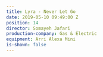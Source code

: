 ```yaml
---
title: Lyra - Never Let Go
date: 2019-05-10 09:49:00 Z
position: 14
director: Somayeh Jafari
production-company: Gas & Electric
equipment: Arri Alexa Mini
is-shown: false
---
```


